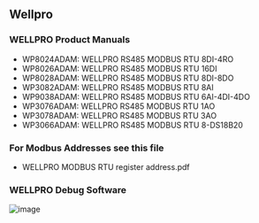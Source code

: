 ## Wellpro

### WELLPRO Product Manuals 

- WP8024ADAM: WELLPRO RS485 MODBUS RTU 8DI-4RO
- WP8026ADAM: WELLPRO RS485 MODBUS RTU 16DI
- WP8028ADAM: WELLPRO RS485 MODBUS RTU 8DI-8DO
- WP3082ADAM: WELLPRO RS485 MODBUS RTU 8AI 
- WP9038ADAM: WELLPRO RS485 MODBUS RTU 6AI-4DI-4DO
- WP3076ADAM: WELLPRO RS485 MODBUS RTU 1AO
- WP3078ADAM: WELLPRO RS485 MODBUS RTU 3AO 
- WP3066ADAM: WELLPRO RS485 MODBUS RTU 8-DS18B20

### For Modbus Addresses see this file  
- WELLPRO MODBUS RTU register address.pdf

### WELLPRO Debug Software
![image](https://user-images.githubusercontent.com/4562957/123137492-4f6fcb00-d454-11eb-9fe2-2894655a2295.png)

